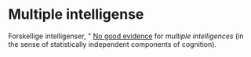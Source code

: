 # Multiple intelligense
Forskellige intelligenser, " [No good evidence](https://www.tandfonline.com/doi/abs/10.1207/s15326985ep4104_1)  for *multiple intelligences* (in the sense of statistically independent components of cognition).

<!-- {BearID:F412BF05-D91C-41F9-A75E-19F1FD3F3ABC-37104-00000524651746D6} -->
